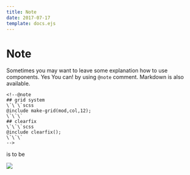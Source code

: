```yaml
---
title: Note
date: 2017-07-17
template: docs.ejs
---
```


<h1 class="uc-section-title">Note</h1>

Sometimes you may want to leave some explanation how to use components.
Yes You can! by using `@note` comment.
Markdown is also available.

<div class="uc-code-unit"><pre>
<code class="html">&lt;!--@note
## grid system
\`\`\`scss
@include make-grid(mod,col,12);
\`\`\`
## clearfix
\`\`\`scss
@include clearfix();
\`\`\` 
--&gt;</code></pre></div>

is to be


<div class="uc-photo _full">
  <img src="../../images/note.png" class="_shadow"/>
</div>
